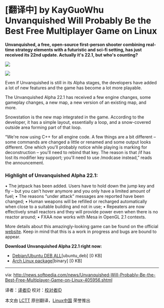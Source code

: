 [翻译中] by KayGuoWhu
Unvanquished Will Probably Be the Best Free Multiplayer Game on Linux
================================================================================
**Unvanquished, a free, open-source first-person shooter combining real-time strategy elements with a futuristic and sci-fi setting, has just received its 22nd update. Actually it's 22.1, but who's counting?**

![](http://i1-news.softpedia-static.com/images/news2/Unvanquished-Will-Probably-Be-the-Best-Free-Multiplayer-Game-on-Linux-405956-2.jpg)

![](http://www.unvanquished.net/images/20131202-snowstation.jpg)

Even if Unvanquished is still in its Alpha stages, the developers have added a lot of new features and the game has become a lot more playable.

The Unvanquished Alpha 22.1 has received a few engine changes, some gameplay changes, a new map, a new version of an existing map, and more.

Snowstation is the new map integrated in the game. According to the developer, it has a simple layout, essentially a loop, and a snow-covered outside area forming part of that loop.

“We're now using C++ for all engine code. A few things are a bit different – some commands are changed a little or renamed and some output looks different. One which you'll probably notice while playing is marking for deconstruction – you'll need to rebind that key. The reason is that /if has lost its modifier key support; you'll need to use /modcase instead,” reads the announcement.

### Highlight of Unvanquished Alpha 22.1: ###

• The jetpack has been added. Users have to hold down the jump key and fly – but you can't hover anymore and you only have a limited amount of fuel;
• The reasons “under attack” messages are reported have been changed;
• Human weapons will be refilled or recharged automatically when close to a suitable building and not in use;
• Repeaters are now effectively small reactors and they will provide power even when there is no reactor around;
• FXAA now works with Mesa in OpenGL 2.1 contexts.

More details about this amazingly-looking game can be found on the official [website][1]. Keep in mind that this is a work in progress and bugs are bound to appear.

**Download Unvanquished Alpha 22.1 right now:**

- [Debian/Ubuntu DEB ALL][2][ubuntu_deb] [0 KB]
- [Arch Linux package][2][binary] [0 KB]

--------------------------------------------------------------------------------

via: http://news.softpedia.com/news/Unvanquished-Will-Probably-Be-the-Best-Free-Multiplayer-Game-on-Linux-405956.shtml

译者：[译者ID](https://github.com/译者ID) 校对：[校对者ID](https://github.com/校对者ID)

本文由 [LCTT](https://github.com/LCTT/TranslateProject) 原创翻译，[Linux中国](http://linux.cn/) 荣誉推出

[1]:http://www.unvanquished.net/news/111-it-s-release-time-again-alpha-22
[2]:http://www.unvanquished.net/download#linux